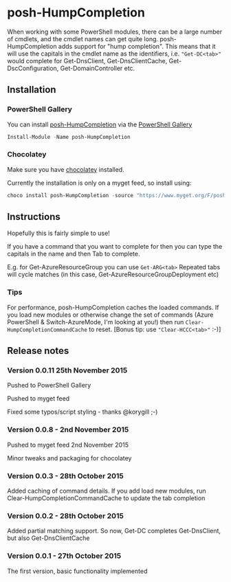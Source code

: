 # posh-HumpCompletion
When working with some PowerShell modules, there can be a large number of cmdlets, and the cmdlet names can get quite long.
posh-HumpCompletion adds support for "hump completion". This means that it will use the capitals in the cmdlet name as the identifiers, 
i.e. `"Get-DC<tab>"` would complete for Get-DnsClient, Get-DnsClientCache, Get-DscConfiguration, Get-DomainController etc.

## Installation

### PowerShell Gallery

You can install [posh-HumpCompletion](https://www.powershellgallery.com/packages/posh-HumpCompletion/) via the [PowerShell Gallery](https://www.powershellgallery.com/)

```powershell
Install-Module -Name posh-HumpCompletion
```

### Chocolatey
Make sure you have [chocolatey](https://chocolatey.org) installed.

Currently the installation is only on a myget feed, so install using:
```powershell
choco install posh-HumpCompletion -source "https://www.myget.org/F/posh-humpcompletion/api/v2" -pre
```

## Instructions
Hopefully this is fairly simple to use!

If you have a command that you want to complete for then you can type the capitals in the name and then Tab to complete.

E.g. for Get-AzureResourceGroup you can use `Get-ARG<tab>`
Repeated tabs will cycle matches (in this case, Get-AzureResourceGroupDeployment etc)

### Tips
For performance, posh-HumpCompletion caches the loaded commands. 
If you load new modules or otherwise change the set of commands (Azure PowerShell & Switch-AzureMode, I'm looking at you!) then run `Clear-HumpCompletionCommandCache` to reset. 
[Bonus tip: use `"Clear-HCCC<tab>"` :-)]

## Release notes

### Version 0.0.11 25th November 2015
Pushed to PowerShell Gallery

Pushed to myget feed

Fixed some typos/script styling - thanks @korygill ;-)

### Version 0.0.8 - 2nd November 2015
Pushed to myget feed 2nd November 2015

Minor tweaks and packaging for chocolatey

### Version 0.0.3 - 28th October 2015
Added caching of command details. If you add load new modules, run Clear-HumpCompletionCommandCache to update the tab completion

### Version 0.0.2 - 28th October 2015
Added partial matching support. So now, Get-DC completes Get-DnsClient, but also Get-DnsClientCache

### Version 0.0.1 - 27th October 2015
The first version, basic functionality implemented